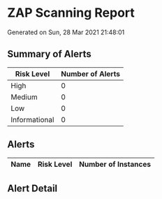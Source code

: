 
# ZAP Scanning Report

Generated on Sun, 28 Mar 2021 21:48:01


## Summary of Alerts

| Risk Level | Number of Alerts |
| --- | --- |
| High | 0 |
| Medium | 0 |
| Low | 0 |
| Informational | 0 |

## Alerts

| Name | Risk Level | Number of Instances |
| --- | --- | --- | 

## Alert Detail

